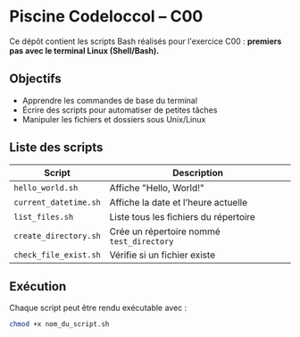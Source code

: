 # Piscine Codeloccol – C00

Ce dépôt contient les scripts Bash réalisés pour l'exercice C00 : **premiers pas avec le terminal Linux (Shell/Bash).**

## Objectifs

- Apprendre les commandes de base du terminal
- Écrire des scripts pour automatiser de petites tâches
- Manipuler les fichiers et dossiers sous Unix/Linux

## Liste des scripts

| Script                  | Description                                 |
|-------------------------|---------------------------------------------|
| `hello_world.sh`        | Affiche "Hello, World!"                     |
| `current_datetime.sh`   | Affiche la date et l’heure actuelle         |
| `list_files.sh`         | Liste tous les fichiers du répertoire       |
| `create_directory.sh`   | Crée un répertoire nommé `test_directory`   |
| `check_file_exist.sh`   | Vérifie si un fichier existe                |

## Exécution

Chaque script peut être rendu exécutable avec :

```bash
chmod +x nom_du_script.sh
